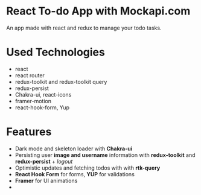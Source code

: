 # React To-do App with Mockapi.com
An app made with react and redux to manage your todo tasks.

# Used Technologies
- react
- react router
- redux-toolkit and redux-toolkit query
- redux-persist
- Chakra-ui, react-icons
- framer-motion
- react-hook-form, Yup

# Features
- Dark mode and skeleton loader with **Chakra-ui**
- Persisting user **image and username** information with **redux-toolkit** and **redux-persist** + _logout_ 
- Optimistic updates and fetching todos with with **rtk-query**
- **React Hook Form** for forms, **YUP** for validations
- **Framer** for UI animations
- 

